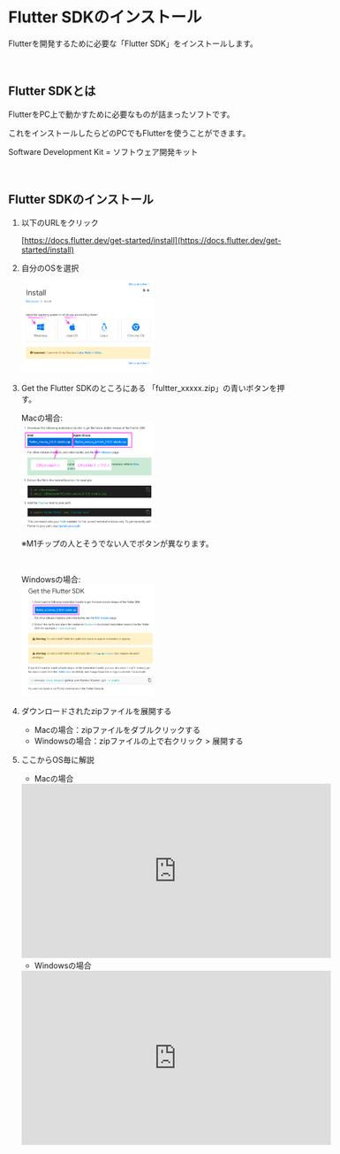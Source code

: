 # Flutter SDKのインストール

Flutterを開発するために必要な「Flutter SDK」をインストールします。

<br/>

## Flutter SDKとは

FlutterをPC上で動かすために必要なものが詰まったソフトです。

これをインストールしたらどのPCでもFlutterを使うことができます。


Software Development Kit = ソフトウェア開発キット

<br/>

## Flutter SDKのインストール

1. 以下のURLをクリック

    [https://docs.flutter.dev/get-started/install](https://docs.flutter.dev/get-started/install)


1. 自分のOSを選択

    <img src="../images/flutterInstallOs.png" width="50%">

1. Get the Flutter SDKのところにある 「fultter_xxxxx.zip」の青いボタンを押す。


    Macの場合:
    <br/>
    <img src="../images/flutterInstallMac2.png" width="50%">

    ※M1チップの人とそうでない人でボタンが異なります。

    <br/>

    Windowsの場合:
    <br/>
    <img src="../images/flutterInstallWin.png" width="50%">

1. ダウンロードされたzipファイルを展開する
    - Macの場合：zipファイルをダブルクリックする
    - Windowsの場合：zipファイルの上で右クリック > 展開する


1. ここからOS毎に解説

    - Macの場合

    <iframe width="560" height="315" src="https://www.youtube.com/embed/QZQX77puYV4" title="YouTube video player" frameborder="0" allow="accelerometer; autoplay; clipboard-write; encrypted-media; gyroscope; picture-in-picture" allowfullscreen></iframe>



    - Windowsの場合


    <iframe width="560" height="315" src="https://www.youtube.com/embed/s5Lw7ypBmDc" title="YouTube video player" frameborder="0" allow="accelerometer; autoplay; clipboard-write; encrypted-media; gyroscope; picture-in-picture" allowfullscreen></iframe>

